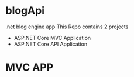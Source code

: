 # blogApi
.net blog engine app
This Repo contains 2 projects
- ASP.NET Core MVC Application
- ASP.NET Core API Application

# MVC APP

